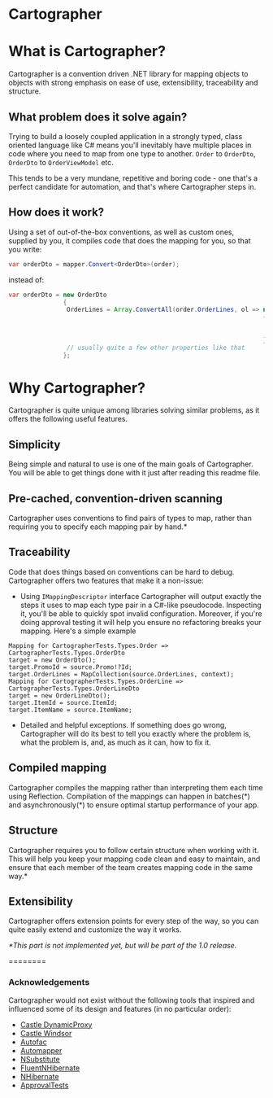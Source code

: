 Cartographer
========

# What is Cartographer?

Cartographer is a convention driven .NET library for mapping objects to objects with strong emphasis on ease of use, extensibility, traceability and structure.

## What problem does it solve again?

Trying to build a loosely coupled application in a strongly typed, class oriented language like C# means you'll inevitably have multiple places in code where you need to map from one type to another. `Order` to `OrderDto`, `OrderDto` to `OrderViewModel` etc.

This tends to be a very mundane, repetitive and boring code - one that's a perfect candidate for automation, and that's where Cartographer steps in.

## How does it work?

Using a set of out-of-the-box conventions, as well as custom ones, supplied by you, it compiles code that does the mapping for you, so that you write:

```java
var orderDto = mapper.Convert<OrderDto>(order);
```

instead of:

```java
var orderDto = new OrderDto
               {
               	OrderLines = Array.ConvertAll(order.OrderLines, ol => new OrderLineDto
               	                                                      {
               	                                                      	ItemId = ol.ItemId,
               	                                                      	ItemName = ol.ItemName
               	                                                      }),
               	// usually quite a few other properties like that
               };
```

# Why Cartographer?

Cartographer is quite unique among libraries solving similar problems, as it offers the following useful features.

## Simplicity

Being simple and natural to use is one of the main goals of Cartographer. You will be able to get things done with it just after reading this readme file.

## Pre-cached, convention-driven scanning

Cartographer uses conventions to find pairs of types to map, rather than requiring you to specify each mapping pair by hand.*

## Traceability

Code that does things based on conventions can be hard to debug. Cartographer offers two features that make it a non-issue:

 - Using `IMappingDescriptor` interface Cartographer will output exactly the steps it uses to map each type pair in a C#-like pseudocode. Inspecting it, you'll be able to quickly spot invalid configuration. Moreover, if you're doing approval testing it will help you ensure no refactoring breaks your mapping. Here's a simple example

```
Mapping for CartographerTests.Types.Order => CartographerTests.Types.OrderDto
target = new OrderDto();
target.PromoId = source.Promo!?Id;
target.OrderLines = MapCollection(source.OrderLines, context);
Mapping for CartographerTests.Types.OrderLine => CartographerTests.Types.OrderLineDto
target = new OrderLineDto();
target.ItemId = source.ItemId;
target.ItemName = source.ItemName;
```

 - Detailed and helpful exceptions. If something does go wrong, Cartographer will do its best to tell you exactly where the problem is, what the problem is, and, as much as it can, how to fix it.

## Compiled mapping

Cartographer compiles the mapping rather than interpreting them each time using Reflection. Compilation of the mappings can happen in batches(\*) and asynchronously(\*) to ensure optimal startup performance of your app.

## Structure

Cartographer requires you to follow certain structure when working with it. This will help you keep your mapping code clean and easy to maintain, and ensure that each member of the team creates mapping code in the same way.*

## Extensibility

Cartographer offers extension points for every step of the way, so you can quite easily extend and customize the way it works.


*\*This part is not implemented yet, but will be part of the 1.0 release.*

========
### Acknowledgements

Cartographer would not exist without the following tools that inspired and influenced some of its design and features (in no particular order):

- [Castle DynamicProxy](http://docs.castleproject.org/Tools.DynamicProxy.ashx)
- [Castle Windsor](http://docs.castleproject.org/Windsor.MainPage.ashx)
- [Autofac](http://autofac.org)
- [Automapper](http://automapper.org/)
- [NSubstitute](http://nsubstitute.github.com/)
- [FluentNHibernate](http://fluentnhibernate.org/)
- [NHibernate](http://nhforge.org/Default.aspx)
- [ApprovalTests](http://approvaltests.sourceforge.net/)